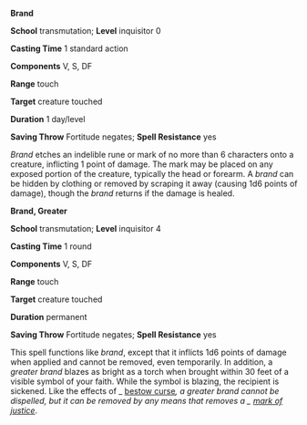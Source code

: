  **Brand**

**School** transmutation; **Level** inquisitor 0

**Casting Time** 1 standard action

**Components** V, S, DF

**Range** touch

**Target** creature touched

**Duration** 1 day/level

**Saving Throw** Fortitude negates; **Spell Resistance** yes

_Brand_ etches an indelible rune or mark of no more than 6 characters onto a creature, inflicting 1 point of damage. The mark may be placed on any exposed portion of the creature, typically the head or forearm. A _brand_ can be hidden by clothing or removed by scraping it away (causing 1d6 points of damage), though the _brand_ returns if the damage is healed.

**Brand, Greater**

**School** transmutation; **Level** inquisitor 4

**Casting Time** 1 round

**Components** V, S, DF

**Range** touch

**Target** creature touched

**Duration** permanent

**Saving Throw** Fortitude negates; **Spell Resistance** yes

This spell functions like _brand_, except that it inflicts 1d6 points of damage when applied and cannot be removed, even temporarily. In addition, a _greater brand_ blazes as bright as a torch when brought within 30 feet of a visible symbol of your faith. While the symbol is blazing, the recipient is sickened. Like the effects of _ [bestow curse](../../spells/bestowCurse#_bestow-curse)_, a _greater brand_ cannot be dispelled, but it can be removed by any means that removes a _ [mark of justice](../../spells/markOfJustice#_mark-of-justice)_.


